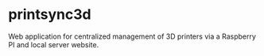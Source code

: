 # printsync3d
Web application for centralized management of 3D printers via a Raspberry PI and local server website.
